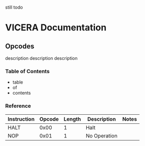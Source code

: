 still todo
# VICERA Documentation

## Opcodes

description description description

### Table of Contents

 - table
 - of
 - contents

### Reference
| Instruction | Opcode | Length | Description | Notes |
|----|----|----|----|----|
| HALT | 0x00 | 1 | Halt | |
| NOP | 0x01 | 1 | No Operation | |

